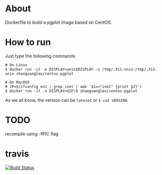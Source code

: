 # About

Dockerfile to build a pgplot image based on CentOS.

# How to run

Just type the following commands

```
# On Linux
$ docker run -it -e DISPLAY=unix$DISPLAY -v /tmp/.X11-unix:/tmp/.X11-unix shaoguangleo/centos-pgplot

# On MacOSX
# IP=$(ifconfig en1 | grep inet | awk '$1=="inet" {print $2}')
$ docker run -it -e DISPLAY=$IP:0 shaoguangleo/centos-pgplot
```

As we all know, the version can be `lateset` or `$ cat VERSION`

# TODO

recompile using -fPIC flag

# travis

[![Build Status](https://www.travis-ci.org/shaoguangleo/docker-centos-pgplot.svg?branch=master)](https://www.travis-ci.org/shaoguangleo/docker-centos-pgplot)
